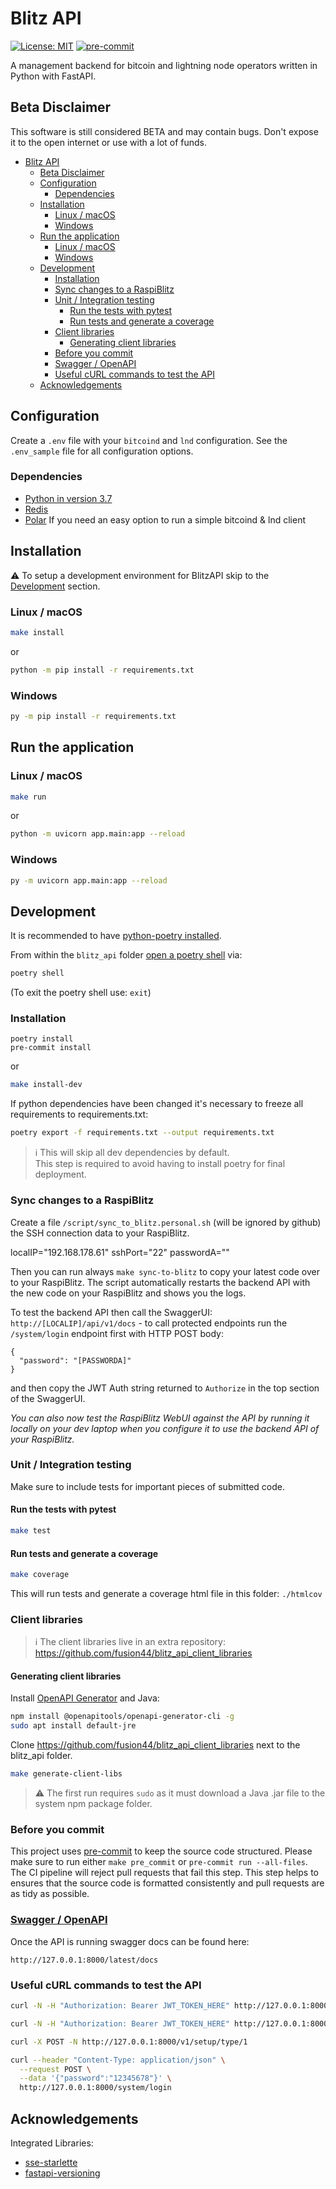 # Blitz API

[![License: MIT](https://img.shields.io/badge/License-MIT-yellow.svg)](https://opensource.org/licenses/MIT)
[![pre-commit](https://img.shields.io/badge/pre--commit-enabled-brightgreen?logo=pre-commit&logoColor=white)](https://github.com/pre-commit/pre-commit)

A management backend for bitcoin and lightning node operators written in Python with FastAPI.

## Beta Disclaimer
This software is still considered BETA and may contain bugs. Don't expose it to the open internet or use with a lot of funds.

- [Blitz API](#blitz-api)
  - [Beta Disclaimer](#beta-disclaimer)
  - [Configuration](#configuration)
    - [Dependencies](#dependencies)
  - [Installation](#installation)
    - [Linux / macOS](#linux--macos)
    - [Windows](#windows)
  - [Run the application](#run-the-application)
    - [Linux / macOS](#linux--macos-1)
    - [Windows](#windows-1)
  - [Development](#development)
    - [Installation](#installation-1)
    - [Sync changes to a RaspiBlitz](#sync-changes-to-a-raspiblitz)
    - [Unit / Integration testing](#unit--integration-testing)
      - [Run the tests with pytest](#run-the-tests-with-pytest)
      - [Run tests and generate a coverage](#run-tests-and-generate-a-coverage)
    - [Client libraries](#client-libraries)
      - [Generating client libraries](#generating-client-libraries)
    - [Before you commit](#before-you-commit)
    - [Swagger / OpenAPI](#swagger--openapi)
    - [Useful cURL commands to test the API](#useful-curl-commands-to-test-the-api)
  - [Acknowledgements](#acknowledgements)

## Configuration

Create a `.env` file with your `bitcoind` and `lnd` configuration. See the `.env_sample` file for all configuration options.

### Dependencies

- [Python in version 3.7](https://www.python.org/downloads/)
- [Redis](https://redis.io)
- [Polar](https://github.com/jamaljsr/polar)
  If you need an easy option to run a simple bitcoind & lnd client

## Installation

⚠️ To setup a development environment for BlitzAPI skip to the [Development](#Development) section.

### Linux / macOS

```sh
make install
```

or

```sh
python -m pip install -r requirements.txt
```

### Windows

```sh
py -m pip install -r requirements.txt
```

## Run the application

### Linux / macOS

```sh
make run
```

or

```sh
python -m uvicorn app.main:app --reload
```

### Windows

```sh
py -m uvicorn app.main:app --reload
```

## Development

It is recommended to have [python-poetry installed](<(https://python-poetry.org/docs/master/#installation)>).

From within the `blitz_api` folder [open a poetry shell](https://python-poetry.org/docs/master/cli/#shell) via:

```sh
poetry shell
```

(To exit the poetry shell use: `exit`)

### Installation

```
poetry install
pre-commit install
```

or

```sh
make install-dev
```

If python dependencies have been changed it's necessary to freeze all requirements to requirements.txt:

```sh
poetry export -f requirements.txt --output requirements.txt
```

> ℹ️ This will skip all dev dependencies by default.\
> This step is required to avoid having to install poetry for final deployment.

### Sync changes to a RaspiBlitz

Create a file `/script/sync_to_blitz.personal.sh` (will be ignored by github) the SSH connection data to your RaspiBlitz.

localIP="192.168.178.61"
sshPort="22"
passwordA=""

Then you can run always `make sync-to-blitz` to copy your latest code over to your RaspiBlitz. The script automatically restarts the backend API with the new code on your RaspiBlitz and shows you the logs.

To test the backend API then call the SwaggerUI: `http://[LOCALIP]/api/v1/docs` - to call protected endpoints run the `/system/login` endpoint first with HTTP POST body:
```
{
  "password": "[PASSWORDA]"
}
```
and then copy the JWT Auth string returned to `Authorize` in the top section of the SwaggerUI.

*You can also now test the RaspiBlitz WebUI against the API by running it locally on your dev laptop when you configure it to use the backend API of your RaspiBlitz.*

### Unit / Integration testing

Make sure to include tests for important pieces of submitted code.

#### Run the tests with pytest

```sh
make test
```

#### Run tests and generate a coverage

```sh
make coverage
```

This will run tests and generate a coverage html file in this folder: `./htmlcov`

### Client libraries

> ℹ️ The client libraries live in an extra repository:
https://github.com/fusion44/blitz_api_client_libraries

#### Generating client libraries
Install [OpenAPI Generator](https://openapi-generator.tech) and Java:


```sh
npm install @openapitools/openapi-generator-cli -g
sudo apt install default-jre
```


Clone https://github.com/fusion44/blitz_api_client_libraries next to the blitz_api folder.

```sh
make generate-client-libs
```
> ⚠️ The first run requires `sudo` as it must download a Java .jar file to the system npm package folder.

### Before you commit

This project uses [pre-commit](https://pre-commit.com) to keep the source code structured. Please make sure to run either `make pre_commit` or `pre-commit run --all-files`. The CI pipeline will reject pull requests that fail this step. This step helps to ensures that the source code is formatted consistently and pull requests are as tidy as possible.

### [Swagger / OpenAPI](https://swagger.io)

Once the API is running swagger docs can be found here:

```
http://127.0.0.1:8000/latest/docs
```

### Useful cURL commands to test the API

```sh
curl -N -H "Authorization: Bearer JWT_TOKEN_HERE" http://127.0.0.1:8000/sse/subscribe
```

```sh
curl -N -H "Authorization: Bearer JWT_TOKEN_HERE" http://127.0.0.1:8000/v1/bitcoin/getblockchaininfo
```

```sh
curl -X POST -N http://127.0.0.1:8000/v1/setup/type/1
```

```sh
curl --header "Content-Type: application/json" \
  --request POST \
  --data '{"password":"12345678"}' \
  http://127.0.0.1:8000/system/login
```

## Acknowledgements

Integrated Libraries:

- [sse-starlette](https://github.com/sysid/sse-starlette)
- [fastapi-versioning](https://github.com/DeanWay/fastapi-versioning)
